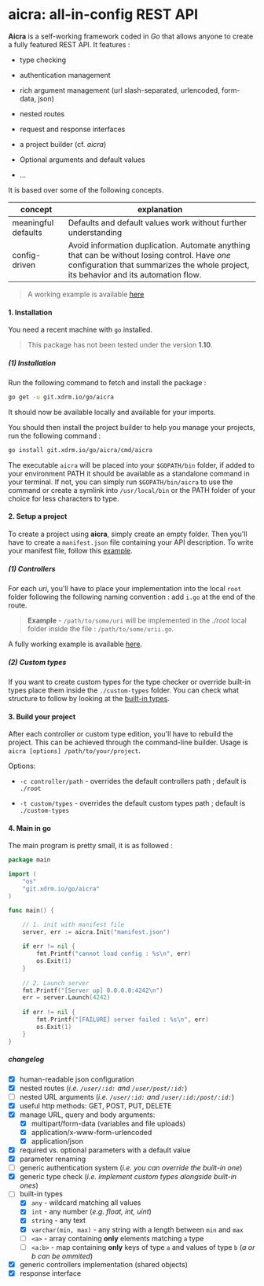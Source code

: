 # aicra: all-in-config REST API



**Aicra** is a self-working framework coded in *Go* that allows anyone to create a fully featured REST API. It features :

- type checking

- authentication management

- rich argument management (url slash-separated, urlencoded, form-data, json)

- nested routes

- request and response interfaces

- a project builder (cf. *aicra*)

- Optional arguments and default values

- ...



It is based over some of the following concepts.

| concept | explanation |
|---|---|
| meaningful defaults | Defaults and default values work without further understanding |
| config-driven | Avoid information duplication. Automate anything that can be without losing control. Have *one* configuration that summarizes the whole project, its behavior and its automation flow. |




> A working example is available [here](https://git.xdrm.io/example/gfw)



#### 1. Installation

You need a recent machine with `go` installed.

> This package has not been tested under the version **1.10**.



##### (1) Installation

Run the following command to fetch and install the package :

```bash
go get -u git.xdrm.io/go/aicra
```

It should now be available locally and available for your imports.



You should then install the project builder to help you manage your projects, run the following command :

```bash
go install git.xdrm.io/go/aicra/cmd/aicra
```

The executable `aicra` will be placed into your `$GOPATH/bin` folder, if added to your environment PATH it should be available as a standalone command in your terminal. If not, you can simply run `$GOPATH/bin/aicra` to use the command or create a symlink into `/usr/local/bin` or the PATH folder of your choice for less characters to type.



#### 2. Setup a project

To create a project using **aicra**, simply create an empty folder. Then you'll have to create a `manifest.json` file containing your API description. To write your manifest file, follow this [example](https://git.xdrm.io/example/aicra/src/master/manifest.json).



##### (1) Controllers

For each *uri*, you'll have to place your implementation into the local `root` folder following the following naming convention : add `i.go` at the end of the route.

> **Example** - `/path/to/some/uri` will be implemented in the *./root* local folder inside the file : `/path/to/some/urii.go`.

A fully working example is available [here](https://git.xdrm.io/example/aicra).



##### (2) Custom types

If you want to create custom types for the type checker or override built-in types place them inside the `./custom-types` folder. You can check what structure to follow by looking at the [built-in types](https://git.xdrm.io/go/aicra/src/master/checker/default).



#### 3. Build your project

After each controller or custom type edition, you'll have to rebuild the project. This can be achieved through the command-line builder.
Usage is `aicra [options] /path/to/your/project`.

Options:

- `-c controller/path` - overrides the default controllers path ; default is `./root`

- `-t custom/types` - overrides the default custom types path ; default is `./custom-types`



#### 4. Main in go

The main program is pretty small, it is as followed :

```go
package main

import (
    "os"
    "git.xdrm.io/go/aicra"
)

func main() {

	// 1. init with manifest file
	server, err := aicra.Init("manifest.json")
	
	if err != nil {
		fmt.Printf("cannot load config : %s\n", err)
		os.Exit(1)
	}
	
	// 2. Launch server
	fmt.Printf("[Server up] 0.0.0.0:4242\n")
	err = server.Launch(4242)
    
	if err != nil {
		fmt.Printf("[FAILURE] server failed : %s\n", err)
		os.Exit(1)
	}
}
```






##### changelog

- [x] human-readable json configuration
- [x] nested routes (*i.e. `/user/:id:` and `/user/post/​:id:​`*)
- [ ] nested URL arguments (*i.e. `/user/:id:` and `/user/:id:/post/​:id:​`*)
- [x] useful http methods: GET, POST, PUT, DELETE
- [x] manage URL, query and body arguments:
  - [x] multipart/form-data (variables and file uploads)
  - [x] application/x-www-form-urlencoded
  - [x] application/json
- [x] required vs. optional parameters with a default value
- [x] parameter renaming
- [ ] generic authentication system (*i.e. you can override the built-in one*)
- [x] generic type check (*i.e. implement custom types alongside built-in ones*)
- [ ] built-in types
	- [x] `any` - wildcard matching all values
	- [x] `int` - any number (*e.g. float, int, uint*)
	- [x] `string` - any text
	- [x] `varchar(min, max)` - any string with a length between `min` and `max`
	- [ ] `<a>` - array containing **only** elements matching `a` type
	- [ ] `<a:b>` - map containing **only** keys of type `a` and values of type `b` (*a or b can be ommited*)
- [x] generic controllers implementation (shared objects)
- [x] response interface
